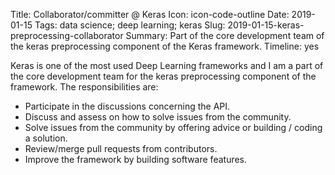 Title: Collaborator/committer @ Keras
Icon: icon-code-outline
Date: 2019-01-15
Tags: data science; deep learning; keras
Slug: 2019-01-15-keras-preprocessing-collaborator
Summary: Part of the core development team of the keras preprocessing component of the Keras framework.
Timeline: yes

Keras is one of the most used Deep Learning frameworks and I am a part of the core development team for the keras preprocessing component of the framework. The responsibilities are:

- Participate in the discussions concerning the API.
- Discuss and assess on how to solve issues from the community.
- Solve issues from the community by offering advice or building / coding a solution.
- Review/merge pull requests from contributors.
- Improve the framework by building software features.
